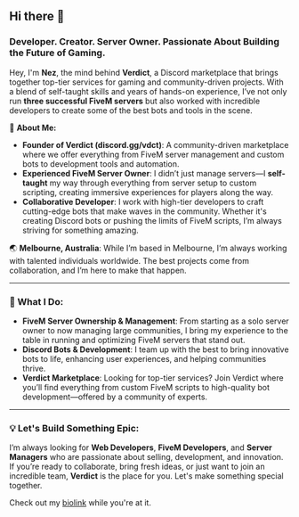 ## Hi there 👋

### Developer. Creator. Server Owner. Passionate About Building the Future of Gaming.

Hey, I'm **Nez**, the mind behind **Verdict**, a Discord marketplace that brings together top-tier services for gaming and community-driven projects. With a blend of self-taught skills and years of hands-on experience, I’ve not only run **three successful FiveM servers** but also worked with incredible developers to create some of the best bots and tools in the scene.

🚀 **About Me:**
- **Founder of Verdict (discord.gg/vdct)**: A community-driven marketplace where we offer everything from FiveM server management and custom bots to development tools and automation.
- **Experienced FiveM Server Owner**: I didn’t just manage servers—I **self-taught** my way through everything from server setup to custom scripting, creating immersive experiences for players along the way.
- **Collaborative Developer**: I work with high-tier developers to craft cutting-edge bots that make waves in the community. Whether it's creating Discord bots or pushing the limits of FiveM scripts, I’m always striving for something amazing.

🌏 **Melbourne, Australia**: While I’m based in Melbourne, I’m always working with talented individuals worldwide. The best projects come from collaboration, and I’m here to make that happen.

---

### 🔧 What I Do:
- **FiveM Server Ownership & Management**: From starting as a solo server owner to now managing large communities, I bring my experience to the table in running and optimizing FiveM servers that stand out.
- **Discord Bots & Development**: I team up with the best to bring innovative bots to life, enhancing user experiences, and helping communities thrive.
- **Verdict Marketplace**: Looking for top-tier services? Join Verdict where you’ll find everything from custom FiveM scripts to high-quality bot development—offered by a community of experts.

---

### 💡 Let's Build Something Epic:
I’m always looking for **Web Developers**, **FiveM Developers**, and **Server Managers** who are passionate about selling, development, and innovation. If you’re ready to collaborate, bring fresh ideas, or just want to join an incredible team, **Verdict** is the place for you. Let's make something special together.

Check out my [biolink](https://slat.cc/ne) while you're at it.
